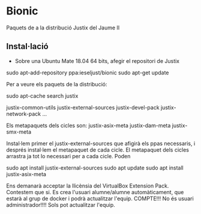 # Bionic
Paquets de a la distribució Justix del Jaume II

## Instal·lació
- Sobre una Ubuntu Mate 18.04 64 bits, afegir el repositori de Justix

sudo apt-add-repository ppa:ieseljust/bionic
sudo apt-get update

Per a veure els paquets de la distribució:

sudo apt-cache search justix

justix-common-utils
justix-external-sources
justix-devel-pack
justix-network-pack
...

Els metapaquets dels cicles son:
justix-asix-meta
justix-dam-meta
justix-smx-meta



Instal·lem primer el justix-external-sources que afigirà els ppas necessaris, i després instal·lem el metapaquet de cada cicle. El metapaquet dels cicles arrastra ja tot lo necessari per a cada cicle. Poden 

sudo apt install justix-external-sources
sudo apt update
sudo apt install justix-asix-meta

Ens demanarà acceptar la llicènsia del VirtualBox Extension Pack. Contestem que si. Es crea l'usuari alumne/alumne automàticament, que estarà al grup de docker i podrà actualitzar l'equip. COMPTE!!! No és usuari administrador!!!! Sols pot actualitzar l'equip.

